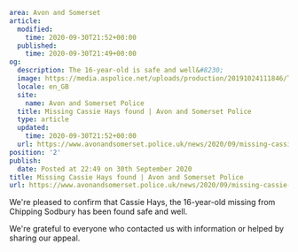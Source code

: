 ```yaml
area: Avon and Somerset
article:
  modified:
    time: 2020-09-30T21:52+00:00
  published:
    time: 2020-09-30T21:49+00:00
og:
  description: The 16-year-old is safe and well&#8230;
  image: https://media.aspolice.net/uploads/production/20191024111846/Thank-You.jpg
  locale: en_GB
  site:
    name: Avon and Somerset Police
  title: Missing Cassie Hays found | Avon and Somerset Police
  type: article
  updated:
    time: 2020-09-30T21:52+00:00
  url: https://www.avonandsomerset.police.uk/news/2020/09/missing-cassie-hays-found/
position: '2'
publish:
  date: Posted at 22:49 on 30th September 2020
title: Missing Cassie Hays found | Avon and Somerset Police
url: https://www.avonandsomerset.police.uk/news/2020/09/missing-cassie-hays-found/
```

We're pleased to confirm that Cassie Hays, the 16-year-old missing from Chipping Sodbury has been found safe and well.

We're grateful to everyone who contacted us with information or helped by sharing our appeal.
